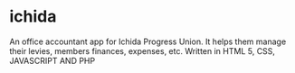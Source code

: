 # ichida
An office accountant app for Ichida Progress Union. It helps them manage their levies, members finances, expenses, etc. Written in  HTML 5, CSS, JAVASCRIPT AND PHP
